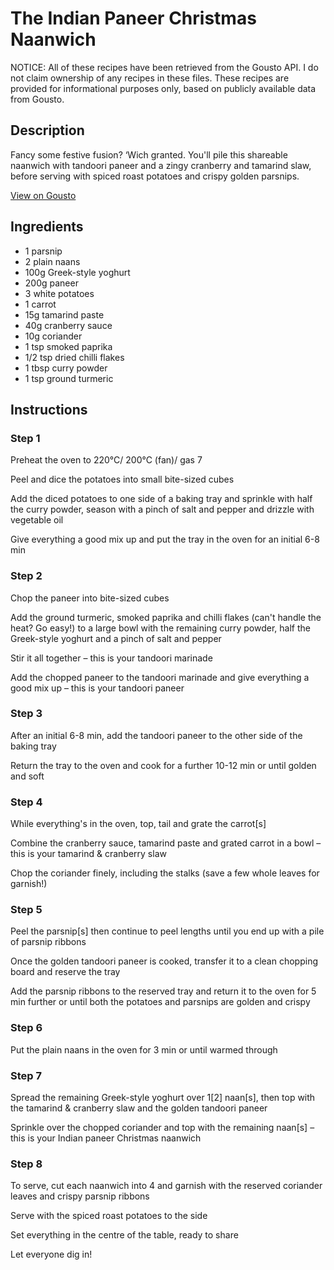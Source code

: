 # The Indian Paneer Christmas Naanwich 

NOTICE: All of these recipes have been retrieved from the Gousto API. I do not claim ownership of any recipes in these files. These recipes are provided for informational purposes only, based on publicly available data from Gousto.

## Description

Fancy some festive fusion? ‘Wich granted. You'll pile this shareable naanwich with tandoori paneer and a zingy cranberry and tamarind slaw, before serving with spiced roast potatoes and crispy golden parsnips. 

[View on Gousto](https://www.gousto.co.uk/recipes/cookbook/the-indian-paneer-christmas-naanwich)

## Ingredients

- 1 parsnip
- 2 plain naans
- 100g Greek-style yoghurt
- 200g paneer
- 3 white potatoes
- 1 carrot
- 15g tamarind paste
- 40g cranberry sauce
- 10g coriander
- 1 tsp smoked paprika
- 1/2 tsp dried chilli flakes
- 1 tbsp curry powder
- 1 tsp ground turmeric

## Instructions


### Step 1

Preheat the oven to 220°C/ 200°C (fan)/ gas 7

Peel and dice the potatoes into small bite-sized cubes

Add the diced potatoes to one side of a baking tray and sprinkle with half the curry powder, season with a pinch of salt and pepper and drizzle with vegetable oil

Give everything a good mix up and put the tray in the oven for an initial 6-8 min


### Step 2

Chop the paneer into bite-sized cubes

Add the ground turmeric, smoked paprika and chilli flakes (can't handle the heat? Go easy!) to a large bowl with the remaining curry powder, half the Greek-style yoghurt and a pinch of salt and pepper

Stir it all together – this is your tandoori marinade

Add the chopped paneer to the tandoori marinade and give everything a good mix up – this is your tandoori paneer


### Step 3

After an initial 6-8 min, add the tandoori paneer to the other side of the baking tray

Return the tray to the oven and cook for a further 10-12 min or until golden and soft


### Step 4

While everything's in the oven, top, tail and grate the carrot<span class="text-danger">[s]</span>

Combine the cranberry sauce, tamarind paste and grated carrot in a bowl – this is your tamarind & cranberry slaw

Chop the coriander finely, including the stalks (save a few whole leaves for garnish!)


### Step 5

Peel the parsnip<span class="text-danger">[s]</span> then continue to peel lengths until you end up with a pile of parsnip ribbons

Once the golden tandoori paneer is cooked, transfer it to a clean chopping board and reserve the tray

Add the parsnip ribbons to the reserved tray and return it to the oven for 5 min further or until both the potatoes and parsnips are golden and crispy


### Step 6

Put the plain naans in the oven for 3 min or until warmed through


### Step 7

Spread the remaining Greek-style yoghurt over 1<span class="text-danger">[2]</span> naan<span class="text-danger">[s]</span>, then top with the tamarind & cranberry slaw and the golden tandoori paneer

Sprinkle over the chopped coriander and top with the remaining naan<span class="text-danger">[s]</span> – this is your Indian paneer Christmas naanwich

### Step 8

To serve, cut each naanwich into 4 and garnish with the reserved coriander leaves and crispy parsnip ribbons

Serve with the spiced roast potatoes to the side

Set everything in the centre of the table, ready to share

Let everyone dig in!

